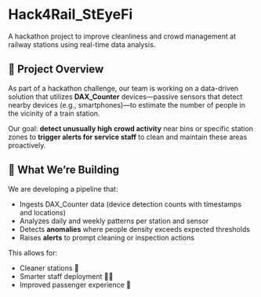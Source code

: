# Hack4Rail_StEyeFi
A hackathon project to improve cleanliness and crowd management at railway stations using real-time data analysis.

## 🚀 Project Overview

As part of a hackathon challenge, our team is working on a data-driven solution that utilizes **DAX_Counter** devices—passive sensors that detect nearby devices (e.g., smartphones)—to estimate the number of people in the vicinity of a train station.

Our goal: **detect unusually high crowd activity** near bins or specific station zones to **trigger alerts for service staff** to clean and maintain these areas proactively.

## 🧠 What We’re Building

We are developing a pipeline that:
- Ingests DAX_Counter data (device detection counts with timestamps and locations)
- Analyzes daily and weekly patterns per station and sensor
- Detects **anomalies** where people density exceeds expected thresholds
- Raises **alerts** to prompt cleaning or inspection actions

This allows for:
- Cleaner stations 🧼
- Smarter staff deployment 🚶‍♀️
- Improved passenger experience 🚆
